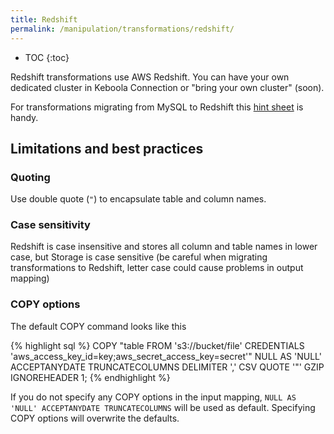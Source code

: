 ```yaml
---
title: Redshift
permalink: /manipulation/transformations/redshift/
---
```


* TOC
{:toc}

Redshift transformations use AWS Redshift. You can have your own dedicated cluster in Keboola Connection or "bring your own cluster" (soon).
   
For transformations migrating from MySQL to Redshift this [hint sheet](http://wiki.keboola.com/home/keboola-connection/user-space/transformations/redshift/redshift-hints) is handy.   

## Limitations and best practices

### Quoting

 Use double quote (`"`) to encapsulate table and column names.
 
### Case sensitivity 

Redshift is case insensitive and stores all column and table names in lower case, but Storage is case sensitive (be careful when migrating transformations to Redshift, letter case could cause problems in output mapping)

### COPY options

The default COPY command looks like this

{% highlight sql %}
COPY "table FROM 's3://bucket/file'
CREDENTIALS 'aws_access_key_id=key;aws_secret_access_key=secret'"
NULL AS 'NULL' ACCEPTANYDATE TRUNCATECOLUMNS
DELIMITER ',' CSV QUOTE '"'
GZIP IGNOREHEADER 1;
{% endhighlight %}

If you do not specify any COPY options in the input mapping, `NULL AS 'NULL' ACCEPTANYDATE TRUNCATECOLUMNS` will be used as default. Specifying COPY options will overwrite the defaults.
